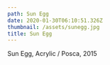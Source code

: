 ```yaml
---
path: Sun Egg
date: 2020-01-30T06:10:51.326Z
thumbnail: /assets/sunegg.jpg
title: Sun Egg
---
```

Sun Egg, Acrylic / Posca, 2015
